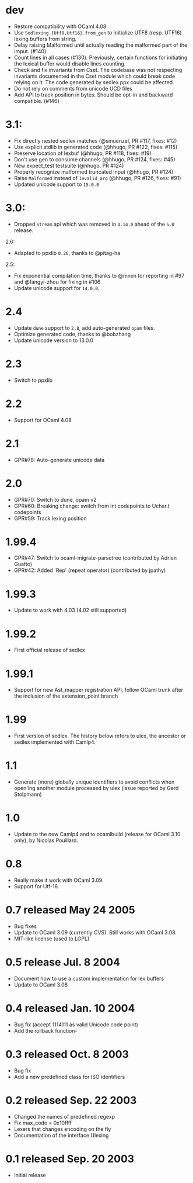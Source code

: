 # dev
- Restore compatibility with OCaml 4.08
- Use `Sedlexing.{Utf8,Utf16}.from_gen` to initialize UTF8 (resp. UTF16) lexing buffers from
  string.
- Delay raising Malformed until actually reading the malformed part of the imput. (#140)
- Count lines in all cases (#130). Previously, certain functions for initiating the
  lexical buffer would disable lines counting.
- Check and fix invariants from Cset. The codebase was not respecting
  invariants documented in the Cset module which could break code
  relying on it. The code generated by sedlex.ppx could be affected.
- Do not rely on comments from unicode UCD files
- Add API to track position in bytes. Should be opt-in and backward compatible. (#146)

# 3.1:
- Fix directly nested sedlex matches (@smuenzel, PR #117, fixes: #12)
- Use explicit stdlib in generated code (@hhugo, PR #122, fixes: #115)
- Preserve location of lexbuf (@hhugo, PR #118, fixes: #19)
- Don't use gen to consume channels (@hhugo, PR #124, fixes: #45)
- New expect_test testsuite (@hhugo, PR #124)
- Properly recognize malformed truncated input (@hhugo, PR #124)
- Raise `Malformed` instead of `Invalid_arg` (@hhugo, PR #126, fixes: #91)
- Updated unicode support to `15.0.0`

# 3.0:
- Dropped `Stream` api which was removed in `4.14.0` ahead of the `5.0`
  release.

2.6:
- Adapted to ppxlib `0.26`, thanks to @pitag-ha

2.5:
- Fix exponential compilation time, thanks to @mnxn for reporting in #97
  and @fangyi-zhou for fixing in #106
- Update unicode support for `14.0.0`.

# 2.4
- Update `dune` support to `2.8`, add auto-generated `opam` files.
- Optimize generated code, thanks to @bobzhang
- Update unicode version to 13.0.0

# 2.3
- Switch to ppxlib

# 2.2
- Support for OCaml 4.08

# 2.1
- GPR#78: Auto-generate unicode data

# 2.0
- GPR#70: Switch to dune, opam v2
- GPR#60: Breaking change: switch from int codepoints to Uchar.t
  codepoints
- GPR#59: Track lexing position

# 1.99.4
- GPR#47: Switch to ocaml-migrate-parsetree (contributed by Adrien Guatto)
- GPR#42: Added 'Rep' (repeat operator) (contributed by jpathy)

# 1.99.3
- Update to work with 4.03 (4.02 still supported)

# 1.99.2
- First official release of sedlex

# 1.99.1
- Support for new Ast_mapper registration API, follow OCaml trunk after
  the inclusion of the extension_point branch

# 1.99
- First version of sedlex.  The history below refers to ulex, the ancestor
  or sedlex implemented with Camlp4.

# 1.1
- Generate (more) globally unique identifiers to avoid conflicts when open'ing another module
  processed by ulex (issue reported by Gerd Stolpmann)

# 1.0
- Update to the new Camlp4 and to ocamlbuild (release for OCaml 3.10
  only), by Nicolas Pouillard.

# 0.8
- Really make it work with OCaml 3.09.
- Support for Utf-16.

# 0.7 released May 24 2005
- Bug fixes
- Update to OCaml 3.09 (currently CVS). Still works with OCaml 3.08.
- MIT-like license (used to LGPL)

# 0.5 release Jul. 8 2004
- Document how to use a custom implementation for lex buffers
- Update to OCaml 3.08

# 0.4 released Jan. 10 2004
- Bug fix (accept 1114111 as valid Unicode code point)
- Add the rollback function-
# 0.3 released Oct. 8 2003
- Bug fix
- Add a new predefined class for ISO identifiers

# 0.2 released Sep. 22 2003
- Changed the names of predefined regexp
- Fix max_code = 0x10ffff
- Lexers that changes encoding on the fly
- Documentation of the interface Ulexing

# 0.1 released Sep. 20 2003
- Initial release
